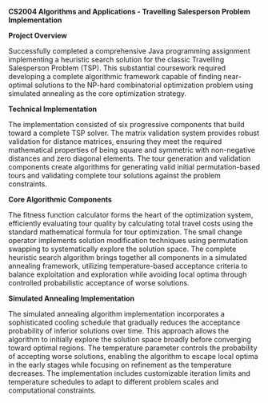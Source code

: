 **CS2004 Algorithms and Applications - Travelling Salesperson Problem Implementation**

**Project Overview**

Successfully completed a comprehensive Java programming assignment implementing a heuristic search solution for the classic Travelling Salesperson Problem (TSP). 
This substantial coursework required developing a complete algorithmic framework capable of finding near-optimal solutions to the NP-hard combinatorial 
optimization problem using simulated annealing as the core optimization strategy.

**Technical Implementation**

The implementation consisted of six progressive components that build toward a complete TSP solver. The matrix validation system provides robust validation for distance matrices, ensuring they meet the required mathematical properties of being square and symmetric with non-negative distances and zero diagonal elements. The tour generation and validation components create algorithms for generating valid initial permutation-based tours and validating complete tour solutions against the problem constraints. 

**Core Algorithmic Components**

The fitness function calculator forms the heart of the optimization system, efficiently evaluating tour quality by calculating total travel costs using the standard mathematical formula for tour optimization. The small change operator implements solution modification techniques using permutation swapping to systematically explore the solution space. The complete heuristic search algorithm brings together all components in a simulated annealing framework, utilizing temperature-based acceptance criteria to balance exploitation and exploration while avoiding local optima through controlled probabilistic acceptance of worse solutions.

**Simulated Annealing Implementation**

The simulated annealing algorithm implementation incorporates a sophisticated cooling schedule that gradually reduces the acceptance probability of inferior solutions over time. This approach allows the algorithm to initially explore the solution space broadly before converging toward optimal regions. The temperature parameter controls the probability of accepting worse solutions, enabling the algorithm to escape local optima in the early stages while focusing on refinement as the temperature decreases. The implementation includes customizable iteration limits and temperature schedules to adapt to different problem scales and computational constraints.
